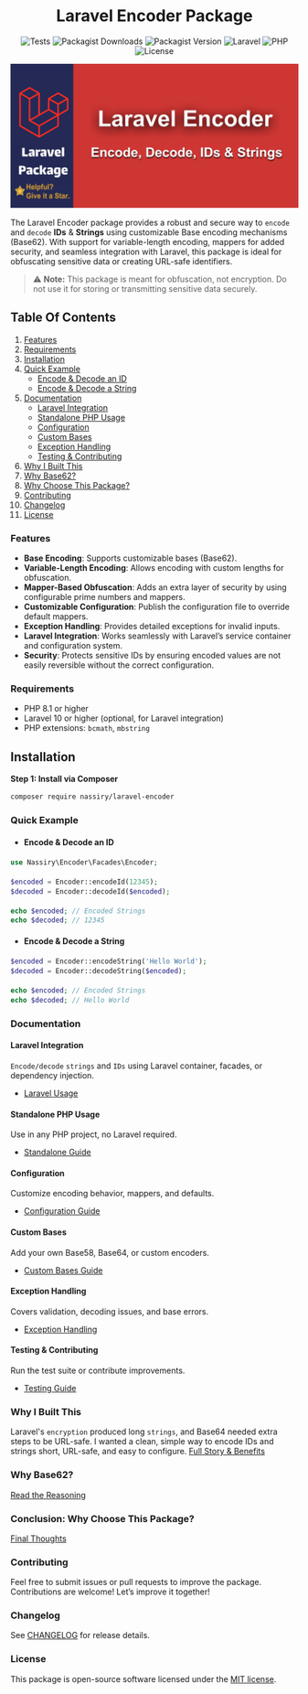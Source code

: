 <div align="center">

# Laravel Encoder Package

![Tests](https://github.com/nassiry/laravel-encoder/actions/workflows/tests.yml/badge.svg)
![Packagist Downloads](https://img.shields.io/packagist/dt/nassiry/laravel-encoder)
![Packagist Version](https://img.shields.io/packagist/v/nassiry/laravel-encoder)
![Laravel](https://img.shields.io/badge/Laravel-10%20%7C%2011-red)
![PHP](https://img.shields.io/badge/PHP-%5E8.1-blue)
![License](https://img.shields.io/github/license/nassiry/laravel-encoder)

![Header Image](./assets/laravel-encoder.png)

</div>

The Laravel Encoder package provides a robust and secure way to `encode` and `decode` **IDs** & **Strings** using customizable Base encoding mechanisms (Base62). With support for variable-length encoding, mappers for added security, and seamless integration with Laravel, this package is ideal for obfuscating sensitive data or creating URL-safe identifiers.

> ⚠️ **Note:** This package is meant for obfuscation, not encryption. Do not use it for storing or transmitting sensitive data securely.

## Table Of Contents
1. [Features](#features)
2. [Requirements](#requirements)
3. [Installation](#installation)
4. [Quick Example](#quick-example)
    - [Encode & Decode an ID](#encode--decode-an-id)
    - [Encode & Decode a String](#encode--decode-a-string)
5. [Documentation](#documentation)
    - [Laravel Integration](#laravel-integration)
    - [Standalone PHP Usage](#standalone-php-usage)
    - [Configuration](#configuration)
    - [Custom Bases](#custom-bases)
    - [Exception Handling](#exception-handling)
    - [Testing & Contributing](#testing--contributing)
6. [Why I Built This](#why-i-built-this)
7. [Why Base62?](#why-base62)
8. [Why Choose This Package?](#conclusion-why-choose-this-package)
9. [Contributing](#contributing)
10. [Changelog](#changelog)
11. [License](#license)

### Features
- **Base Encoding**: Supports customizable bases (Base62).
- **Variable-Length Encoding**: Allows encoding with custom lengths for obfuscation.
- **Mapper-Based Obfuscation**: Adds an extra layer of security by using configurable prime numbers and mappers.
- **Customizable Configuration**: Publish the configuration file to override default mappers.
- **Exception Handling**: Provides detailed exceptions for invalid inputs.
- **Laravel Integration**: Works seamlessly with Laravel’s service container and configuration system.
- **Security**: Protects sensitive IDs by ensuring encoded values are not easily reversible without the correct configuration.

### Requirements
- PHP 8.1 or higher
- Laravel 10 or higher (optional, for Laravel integration)
- PHP extensions: `bcmath`, `mbstring`
  
## Installation
**Step 1: Install via Composer**
```bash
composer require nassiry/laravel-encoder
```

### Quick Example
- #### Encode & Decode an ID
```php
use Nassiry\Encoder\Facades\Encoder;

$encoded = Encoder::encodeId(12345);
$decoded = Encoder::decodeId($encoded);

echo $encoded; // Encoded Strings
echo $decoded; // 12345
```

- #### Encode & Decode a String
```php
$encoded = Encoder::encodeString('Hello World');
$decoded = Encoder::decodeString($encoded);

echo $encoded; // Encoded Strings
echo $decoded; // Hello World
```

### Documentation

#### Laravel Integration

`Encode/decode` `strings` and `IDs` using Laravel container, facades, or dependency injection.

- [Laravel Usage](docs/laravel.md)

#### Standalone PHP Usage
Use in any PHP project, no Laravel required.

- [Standalone Guide](docs/standalone.md)

#### Configuration
Customize encoding behavior, mappers, and defaults.

- [Configuration Guide](docs/configuration.md)

#### Custom Bases 
Add your own Base58, Base64, or custom encoders.
- [Custom Bases Guide](docs/custom-bases.md)

#### Exception Handling
Covers validation, decoding issues, and base errors.

- [Exception Handling](docs/exceptions.md)

#### Testing & Contributing
Run the test suite or contribute improvements.

- [Testing Guide](docs/testing.md)

### Why I Built This
Laravel's `encryption` produced long `strings`, and Base64 needed extra steps to be URL-safe. I wanted a clean, simple way to encode IDs and strings short, URL-safe, and easy to configure.
[Full Story & Benefits](docs/why.md)

### Why Base62?
[Read the Reasoning](docs/base62.md)

### Conclusion: Why Choose This Package?
[ Final Thoughts](docs/conclusion.md)

### Contributing
Feel free to submit issues or pull requests to improve the package. Contributions are welcome! Let’s improve it together!

### Changelog

See [CHANGELOG](CHANGELOG.md) for release details.

### License
This package is open-source software licensed under the [MIT license](LICENSE).
